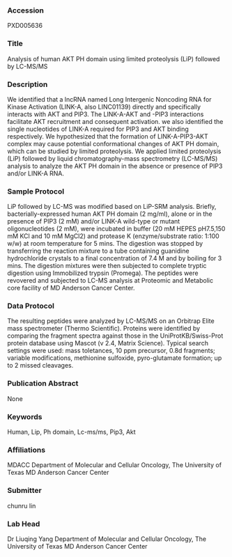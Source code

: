 ### Accession
PXD005636

### Title
Analysis of human AKT PH domain using limited proteolysis (LiP) followed by LC-MS/MS

### Description
We identified that a lncRNA named Long Intergenic Noncoding RNA for Kinase Activation (LINK-A, also LINC01139) directly and specifically interacts with AKT and PIP3. The LINK-A-AKT and -PIP3 interactions facilitate AKT recruitment and consequent activation. we also identified the single nucleotides of LINK-A required for PIP3 and AKT binding respectively. We hypothesized that the formation of LINK-A-PIP3-AKT complex may cause potential conformational changes of AKT PH domain, which can be studied by limited proteolysis. We applied limited proteolysis (LiP) followed by liquid chromatography-mass spectrometry (LC-MS/MS) analysis to analyze the AKT PH domain in the absence or presence of PIP3 and/or LINK-A RNA.

### Sample Protocol
LiP followed by LC-MS was modified based on LiP-SRM analysis. Briefly, bacterially-expressed human AKT PH domain (2 mg/ml), alone or in the presence of PIP3 (2 mM) and/or LINK-A wild-type or mutant oligonucleotides (2 mM), were incubated in buffer (20 mM HEPES pH7.5,150 mM KCl and 10 mM MgCl2) and protease K (enzyme/substrate ratio: 1:100 w/w) at room temperature for 5 mins. The digestion was stopped by transferring the reaction mixture to a tube containing guanidine hydrochloride crystals to a final concentration of 7.4 M and by boiling for 3 mins. The digestion mixtures were then subjected to complete tryptic digestion using Immobilized trypsin (Promega). The peptides were revovered and subjected to LC-MS analysis at Proteomic and Metabolic core facility of MD Anderson Cancer Center.

### Data Protocol
The resulting peptides were analyzed by LC-MS/MS on an Orbitrap Elite mass spectrometer (Thermo Scientific). Proteins were identified by comparing the fragment spectra against those in the UniProtKB/Swiss-Prot protein database using Mascot (v 2.4, Matrix Science). Typical search settings were used: mass toletances, 10 ppm precursor, 0.8d fragments; variable modifications, methionine sulfoxide, pyro-glutamate formation; up to 2 missed cleavages.

### Publication Abstract
None

### Keywords
Human, Lip, Ph domain, Lc-ms/ms, Pip3, Akt

### Affiliations
MDACC
Department of Molecular and Cellular Oncology, The University of Texas MD Anderson Cancer Center

### Submitter
chunru lin

### Lab Head
Dr Liuqing Yang
Department of Molecular and Cellular Oncology, The University of Texas MD Anderson Cancer Center


